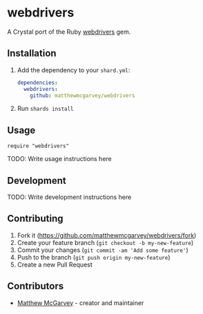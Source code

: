 # webdrivers

A Crystal port of the Ruby [webdrivers](https://github.com/titusfortner/webdrivers) gem.

## Installation

1. Add the dependency to your `shard.yml`:

   ```yaml
   dependencies:
     webdrivers:
       github: matthewmcgarvey/webdrivers
   ```

2. Run `shards install`

## Usage

```crystal
require "webdrivers"
```

TODO: Write usage instructions here

## Development

TODO: Write development instructions here

## Contributing

1. Fork it (<https://github.com/matthewmcgarvey/webdrivers/fork>)
2. Create your feature branch (`git checkout -b my-new-feature`)
3. Commit your changes (`git commit -am 'Add some feature'`)
4. Push to the branch (`git push origin my-new-feature`)
5. Create a new Pull Request

## Contributors

- [Matthew McGarvey](https://github.com/matthewmcgarvey) - creator and maintainer
